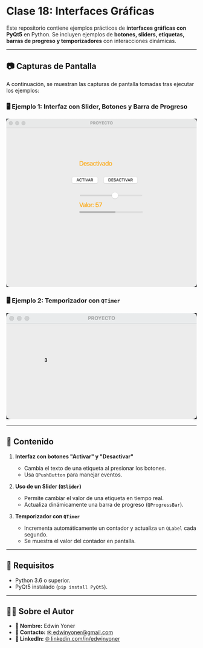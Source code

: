 # Clase 18: Interfaces Gráficas

Este repositorio contiene ejemplos prácticos de **interfaces gráficas con PyQt5** en Python. Se incluyen ejemplos de **botones, sliders, etiquetas, barras de progreso y temporizadores** con interacciones dinámicas.

---

## 📷 Capturas de Pantalla

A continuación, se muestran las capturas de pantalla tomadas tras ejecutar los ejemplos:

### 🖥️ **Ejemplo 1: Interfaz con Slider, Botones y Barra de Progreso**
![Interfaz con Slider y Botones](images/18.0.png)

### 🖥️ **Ejemplo 2: Temporizador con `QTimer`**
![Interfaz con Temporizador](images/18.1.png)

---

## 📌 Contenido

1. **Interfaz con botones "Activar" y "Desactivar"**  
   - Cambia el texto de una etiqueta al presionar los botones.
   - Usa `QPushButton` para manejar eventos.

2. **Uso de un Slider (`QSlider`)**  
   - Permite cambiar el valor de una etiqueta en tiempo real.
   - Actualiza dinámicamente una barra de progreso (`QProgressBar`).

3. **Temporizador con `QTimer`**  
   - Incrementa automáticamente un contador y actualiza un `QLabel` cada segundo.
   - Se muestra el valor del contador en pantalla.

---

## 🔧 Requisitos

- Python 3.6 o superior.
- PyQt5 instalado (`pip install PyQt5`).

---

## 👨‍💻 Sobre el Autor

- **👤 Nombre:** Edwin Yoner
- **📧 Contacto:** [✉ edwinyoner@gmail.com](mailto:edwinyoner@gmail.com)
- **🔗 LinkedIn:** [🌐 linkedin.com/in/edwinyoner](https://www.linkedin.com/in/edwinyoner)